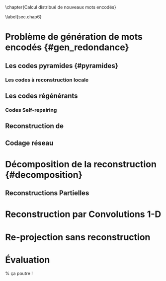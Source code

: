 
\chapter{Calcul distribué de nouveaux mots encodés}

\label{sec.chap6}


# Problème de génération de mots encodés {#gen_redondance}


## Les codes pyramides {#pyramides}

### Les codes à reconstruction locale


## Les codes régénérants

### Codes Self-repairing


## Reconstruction de


## Codage réseau



# Décomposition de la reconstruction {#decomposition}


## Reconstructions Partielles



# Reconstruction par Convolutions 1-D



# Re-projection sans reconstruction



# Évaluation

% ça poutre !

